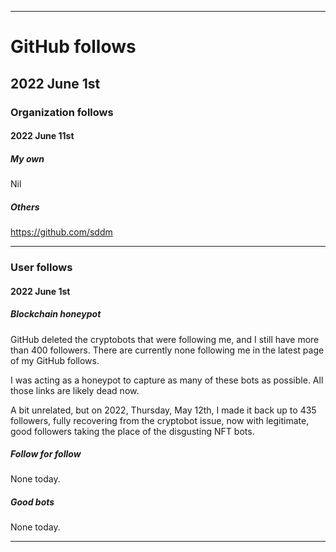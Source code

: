 


***

# GitHub follows

## 2022 June 1st

### Organization follows

#### 2022 June 11st

##### My own

Nil

##### Others

https://github.com/sddm

***

### User follows

#### 2022 June 1st

##### Blockchain honeypot

GitHub deleted the cryptobots that were following me, and I still have more than 400 followers. There are currently none following me in the latest page of my GitHub follows.

I was acting as a honeypot to capture as many of these bots as possible. All those links are likely dead now.

A bit unrelated, but on 2022, Thursday, May 12th, I made it back up to 435 followers, fully recovering from the cryptobot issue, now with legitimate, good followers taking the place of the disgusting NFT bots.

##### Follow for follow

None today.

##### Good bots

None today.

***

<!-- TODO: Todays entries

org

https://github.com/sddm

END: TODO !-->


